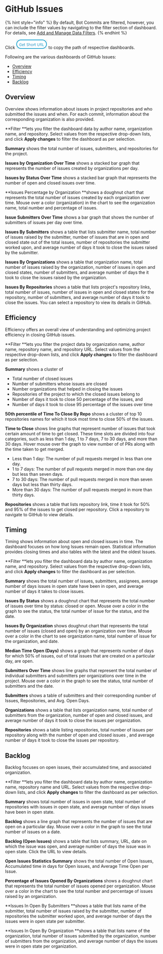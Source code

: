 # GitHub Issues

{% hint style="info" %}
By default, Bot Commits are filtered, however, you can include the filter values by navigating to the filter section of dashboard. For details, see [Add and Manage Data Filters](../../filter-data/add-and-manage-data-filters.md).
{% endhint %}

Click ![](<../../../.gitbook/assets/get short url.png>) to copy the path of respective dashboards.

Following are the various dashboards of GitHub Issues:

* [Overview](github-issues.md#overview)
* [Efficiency](github-issues.md#efficiency)
* [Timing](github-issues.md#timing)
* [Backlog](github-issues.md#backlog)

## Overview

Overview shows information about issues in project repositories and who submitted the issues and when. For each commit, information about the corresponding organization is also provided.

**Filter **lets you filter the dashboard data by author name, organization name, and repository. Select values from the respective drop-down lists, and click **Apply changes** to filter the dashboard as per selection.

**Summary** shows the total number of issues, submitters, and repositories for the project.

**Issues by Organization Over Time** shows a stacked bar graph that represents the number of issues created by organizations per day.

**Issues by Status Over Time** shows a stacked bar graph that represents the number of open and closed issues over time.

**Issues Percentage by Organization **shows a doughnut chart that represents the total number of issues created by each organization over time. Mouse over a color (organization) in the chart to see the organization name, total number and percentage of issues.

**Issue Submitters Over Time** shows a bar graph that shows the number of submitters of issues per day over time.

**Issues By Submitters** shows a table that lists submitter name, total number of issues raised by the submitter, number of issues that are in open and closed state out of the total issues, number of repositories the submitter worked upon, and average number of days it took to close the issues raised by the submitter.

**Issues By Organizations** shows a table that organization name, total number of issues raised by the organization, number of issues in open and closed states, number of submitters, and average number of days the it took to close the issues raised by the organization.

**Issues By Repositories** shows a table that lists project's repository links, total number of issues, number of issues in open and closed states for the repository, number of submitters, and average number of days it took to close the issues. You can select a repository to view its details in GitHub.

## Efficiency

Efficiency offers an overall view of understanding and optimizing project efficiency in closing GitHub issues.

**Filter **lets you filter the project data by organization name, author name, repository name, and repository URL. Select values from the respective drop-down lists, and click **Apply changes** to filter the dashboard as per selection.

**Summary** shows a cluster of 

* Total number of closed issues
* Number of submitters whose issues are closed
* Number organizations that helped in closing the issues
* Repositories of the project to which the closed issues belong to
* Number of days it took to close 50 percentage of the issues, and 
* Number of days it took to close 95 percentage of the issues over time

**50th percentile of Time To Close By Repo** shows a cluster of top 10 repositories  names for which it took most time to close 50% of the issues.

**Time to Close** shows line graphs that represent number of issues that took certain amount of time to get closed. These time slots are divided into four categories, such as less than 1 day, 1 to 7 days, 7 to 30 days, and more than 30 days. Hover mouse over the graph to view number of of PRs along with the time taken to get merged.

* Less than 1 day: The number of pull requests merged in less than one day.
* 1 to 7 days: The number of pull requests merged in more than one day but less than seven days.
* 7 to 30 days: The number of pull requests merged in more than seven days but less than thirty days.
* More than 30 days: The number of pull requests merged in more than thirty days.

**Repositories** shows a table that lists repository link, time it took for 50% and 95% of the issues to get closed per repository. Click a repository to navigate to GitHub to view details.

## Timing

Timing shows information about open and closed issues in time. The dashboard focuses on how long Issues remain open. Statistical information provides closing times and also tables with the latest and the oldest Issues.

**Filter **lets you filter the dashboard data by author name, organization name, and repository. Select values from the respective drop-down lists, and click **Apply changes** to filter the dashboard as per selection.

**Summary** shows the total number of issues, submitters, assignees, average number of days issues in open state have been in open, and  average number of days it takes to close issues.

**Issues By Status** shows a doughnut chart that represents the total number of issues over time by status: closed or open. Mouse over a color in the graph to see the status, the total number of issue for the status, and the date.

**Issues By Organization** shows doughnut chart that represents the total number of issues (closed and open) by an organization over time. Mouse over a color in the chart to see organization name, total number of issue for the organization, and date.

**Median Time Open (Days)** shows a graph that represents number of days for which 50% of issues, out of total issues that are created on a particular day, are open.

**Submitters Over Time** shows line graphs that represent the total number of individual submitters and submitters per organizations over time in the project. Mouse over a color in the graph to see the status, total number of submitters and the date.

**Submitters** shows a table of submitters and their corresponding number of Issues, Repositories, and Avg. Open Days.

**Organizations** shows a table that lists organization name, total number of submitters from the organization, number of open and closed issues, and average number of days it took to close the issues per organization.

**Repositories** shows a table listing repositories, total number of issues per repository along with the number of open and closed issues , and average number of days it took to close the issues per repository.

## Backlog

Backlog focuses on open issues, their accumulated time, and associated organization.

**Filter **lets you filter the dashboard data by author name, organization name, repository name and URL. Select values from the respective drop-down lists, and click **Apply changes** to filter the dashboard as per selection.

**Summary** shows total number of issues in open state, total number of repositories with issues in open state, and average number of days issues have been in open state.

**Backlog** shows a line graph that represents the number of issues that are open on a particular day. Mouse over a color in the graph to see the total number of issues on a date.

**Backlog (Open Issues)** shows a table that lists summary, URL, date on which the issue was open, and average number of days the issue was in open state. Click the URL to view details.

**Open Issues Statistics Summary** shows the total number of Open Issues, Accumulated time in days for Open issues, and Average Time Open per Issue.

**Percentage of Issues Opened By Organizations** shows a doughnut chart that represents the total number of issues opened per organization. Mouse over a color in the chart to see the total number and percentage of issues raised by an organization.

**Issues In Open By Submitters **shows a table that lists name of the submitter, total number of issues raised by the submitter, number of repositories the submitter worked upon, and average number of days the issues were in open state per submitter. 

**Issues In Open By Organization **shows a table that lists name of the organization, total number of issues submitted by the organization, number of submitters from the organization, and average number of days the issues were in open state per organization.
